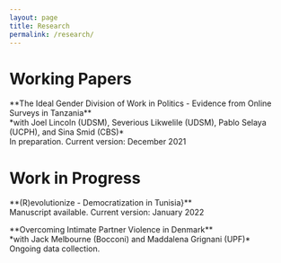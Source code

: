```yaml
---
layout: page
title: Research
permalink: /research/
---
```


# Working Papers
<p> **The Ideal Gender Division of Work in Politics  - Evidence from Online Surveys in Tanzania**<br>
*with Joel Lincoln (UDSM), Severious Likwelile (UDSM), Pablo Selaya (UCPH), and Sina Smid (CBS)*<br>
In preparation. Current version: December 2021</p>

# Work in Progress
<p>**(R)evolutionize - Democratization in Tunisia}** <br>
Manuscript available. Current version: January 2022</p>

<p>**Overcoming Intimate Partner Violence in Denmark**<br>
*with Jack Melbourne (Bocconi) and Maddalena Grignani (UPF)*<br>
Ongoing data collection.</p>